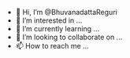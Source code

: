 - 👋 Hi, I’m @BhuvanadattaReguri
- 👀 I’m interested in ...
- 🌱 I’m currently learning ...
- 💞️ I’m looking to collaborate on ...
- 📫 How to reach me ...

<!---
BhuvanadattaReguri/BhuvanadattaReguri is a ✨ special ✨ repository because its `README.md` (this file) appears on your GitHub profile.
You can click the Preview link to take a look at your changes.
--->
